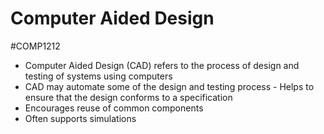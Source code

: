 # Computer Aided Design
#COMP1212
- Computer Aided Design (CAD) refers to the process of design and testing of systems using computers
- CAD may automate some of the design and testing process - Helps to ensure that the design conforms to a specification
- Encourages reuse of common components
- Often supports simulations